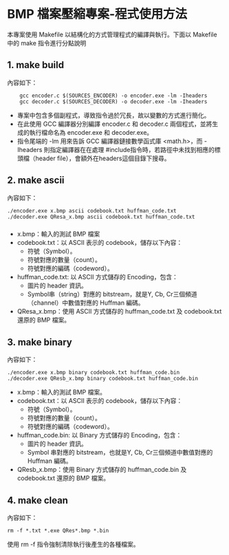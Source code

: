 # BMP 檔案壓縮專案-程式使用方法
本專案使用 Makefile 以結構化的方式管理程式的編譯與執行。下面以 Makefile 中的 make 指令進行分點說明

## 1. make build
內容如下：
```
    gcc encoder.c $(SOURCES_ENCODER) -o encoder.exe -lm -Iheaders
    gcc decoder.c $(SOURCES_DECODER) -o decoder.exe -lm -Iheaders
```
- 專案中包含多個副程式，導致指令過於冗長，故以變數的方式進行簡化。
- 在此使用 GCC 編譯器分別編譯 encoder.c 和 decoder.c 兩個程式，並將生成的執行檔命名為 encoder.exe 和 decoder.exe。
- 指令尾端的 -lm 用來告訴 GCC 編譯器鏈接數學函式庫 <math.h>，而 -Iheaders 則指定編譯器在在處理 #include指令時，若路徑中未找到相應的標頭檔（header file），會額外在headers這個目錄下搜尋。

## 2. make ascii
內容如下：
```  
./encoder.exe x.bmp ascii codebook.txt huffman_code.txt
./decoder.exe QResa_x.bmp ascii codebook.txt huffman_code.txt
```
###
- x.bmp：輸入的測試 BMP 檔案
- codebook.txt：以 ASCII 表示的 codebook，儲存以下內容：
    - 符號（Symbol）。
    - 符號對應的數量（count）。
    - 符號對應的編碼（codeword）。
- huffman_code.txt: 以 ASCII 方式儲存的 Encoding，包含：
    - 圖片的 header 資訊。
    - Symbol串（string）對應的 bitstream，就是Y, Cb, Cr三個頻道（channel）中數值對應的 Huffman 編碼。
- QResa_x.bmp：使用 ASCII 方式儲存的 huffman_code.txt 及    codebook.txt 還原的 BMP 檔案。

## 3. make binary
內容如下：
```
./encoder.exe x.bmp binary codebook.txt huffman_code.bin
./decoder.exe QResb_x.bmp binary codebook.txt huffman_code.bin
```
- x.bmp：輸入的測試 BMP 檔案。
- codebook.txt：以 ASCII 表示的 codebook，儲存以下內容：
    - 符號（Symbol）。
    - 符號對應的數量（count）。
    - 符號對應的編碼（codeword）。
- huffman_code.bin: 以 Binary 方式儲存的 Encoding，包含：
    - 圖片的 header 資訊。
    - Symbol 串對應的 bitstream，也就是Y, Cb, Cr三個頻道中數值對應的 Huffman 編碼。
- QResb_x.bmp：使用 Binary 方式儲存的 huffman_code.bin 及  codebook.txt 還原的 BMP 檔案。


## 4. make clean
內容如下：
```
rm -f *.txt *.exe QRes*.bmp *.bin
```
使用 rm -f 指令強制清除執行後產生的各種檔案。

